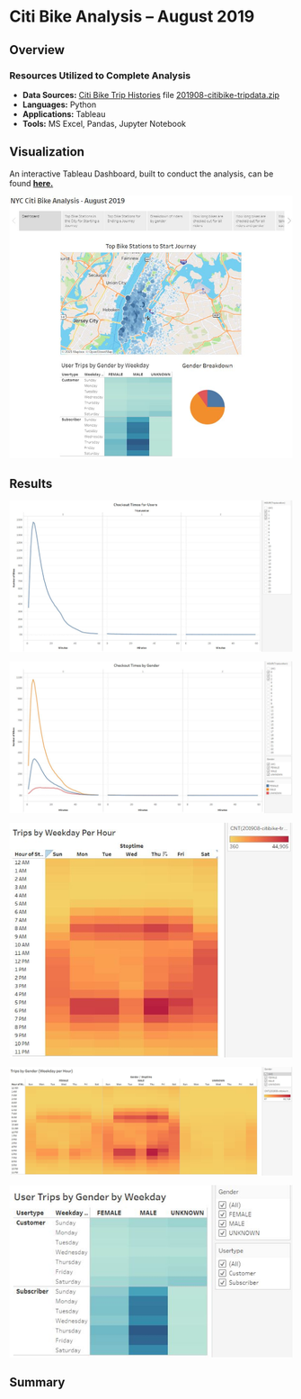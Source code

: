 # Citi Bike Analysis – August 2019

## Overview


### Resources Utilized to Complete Analysis
* **Data Sources:** 
[Citi Bike Trip Histories](https://www.citibikenyc.com/system-data) file [201908-citibike-tripdata.zip]( https://s3.amazonaws.com/tripdata/index.html) 
* **Languages:** Python
* **Applications:** Tableau
* **Tools:** MS Excel, Pandas, Jupyter Notebook

## Visualization
An interactive Tableau Dashboard, built to conduct the analysis, can be found **[here.](https://public.tableau.com/profile/cecily2928#!/vizhome/CitiBikeAnalysis-August2019/NYCCitiBikeAnalysis-August2019?publish=yes)**

![CitiBike_Dashboard](https://github.com/cmmgw/Bikesharing/blob/main/Resources/CitiBike_Dashboard.JPG)


## Results

![CitiBike_Checkout_Users](https://github.com/cmmgw/Bikesharing/blob/main/Resources/CitiBike_Checkout_Users.JPG)


![CitiBike_Checkout_Gender](https://github.com/cmmgw/Bikesharing/blob/main/Resources/CitiBike_Checkout_Gender.JPG)


![CitiBike_Trips_Weekday](https://github.com/cmmgw/Bikesharing/blob/main/Resources/CitiBike_Trips_Weekday.JPG)


![CitiBike_Trips_Gender](https://github.com/cmmgw/Bikesharing/blob/main/Resources/CitiBike_Trips_Gender.JPG)


![CitiBike_Trips_Gender_Weekday](https://github.com/cmmgw/Bikesharing/blob/main/Resources/CitiBike_Trips_Gender_Weekday.JPG)


## Summary
